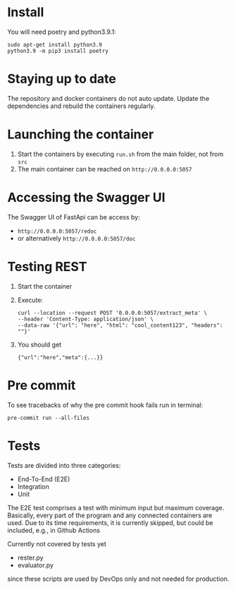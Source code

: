 
# Install

You will need poetry and python3.9.1:

`sudo apt-get install python3.9`     
`python3.9 -m pip3 install poetry`

# Staying up to date

The repository and docker containers do not auto update.
Update the dependencies and rebuild the containers regularly.

# Launching the container

1. Start the containers by executing `run.sh` from the main folder, not from `src`
2. The main container can be reached on `http://0.0.0.0:5057`

# Accessing the Swagger UI

The Swagger UI of FastApi can be access by:

- `http://0.0.0.0:5057/redoc`
- or alternatively `http://0.0.0.0:5057/doc`

# Testing REST

1. Start the container
2. Execute:
   
    ```
    curl --location --request POST '0.0.0.0:5057/extract_meta' \
    --header 'Content-Type: application/json' \
    --data-raw '{"url": "here", "html": "cool_content123", "headers": ""}'
    ```
   
3. You should get
   
    ```
   {"url":"here","meta":{...}}     
    ```

# Pre commit

To see tracebacks of why the pre commit hook fails run in terminal:

```
pre-commit run --all-files 
```


# Tests

Tests are divided into three categories:

- End-To-End (E2E)
- Integration
- Unit

The E2E test comprises a test with minimum input but maximum coverage.
Basically, every part of the program and any connected containers are used.
Due to its time requirements, it is currently skipped, but could be included, e.g., in Github Actions

Currently not covered by tests yet

- rester.py
- evaluator.py

since these scripts are used by DevOps only and not needed for production.